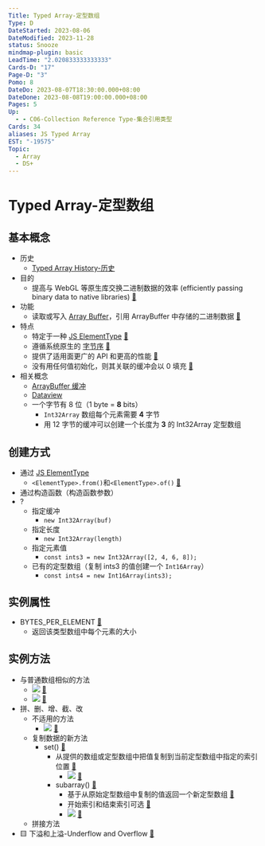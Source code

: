```yaml
---
Title: Typed Array-定型数组
Type: D
DateStarted: 2023-08-06
DateModified: 2023-11-28
status: Snooze
mindmap-plugin: basic
LeadTime: "2.020833333333333"
Cards-D: "17"
Page-D: "3"
Pomo: 8
DateDo: 2023-08-07T18:30:00.000+08:00
DateDone: 2023-08-08T19:00:00.000+08:00
Pages: 5
Up:
  - - C06-Collection Reference Type-集合引用类型
Cards: 34
aliases: JS Typed Array
EST: "-19575"
Topic:
  - Array
  - DS+
---
```


# Typed Array-定型数组

## 基本概念

- 历史
  - [Typed Array History-历史](Typed%20Array%20History-历史.md)
- 目的
  - 提高与 WebGL 等原生库交换二进制数据的效率 (efficiently passing binary data to native libraries) [📌](obsidian://jump-to-pdf?id=ProJS-ZN&annotate=d99d3af2-a246-c435)
- 功能
  - 读取或写入 [Array Buffer](ArrayBuffer%20缓冲.md)，引用 ArrayBuffer 中存储的二进制数据 [📌](obsidian://jump-to-pdf?id=ProJS-ZN&annotate=da5098cf-abd7-aad0)
- 特点
  - 特定于一种 [JS ElementType](ElementType.md) [📌](obsidian://jump-to-pdf?id=ProJS-ZN&annotate=d0c8811e-4015-b619)
  - 遵循系统原生的 [字节序](Endianness%20字节序.md) [📌](obsidian://jump-to-pdf?id=ProJS-ZN&annotate=3f26d80d-7226-addb)
  - 提供了适用面更广的 API 和更高的性能 [📌](obsidian://jump-to-pdf?id=ProJS-ZN&annotate=54394e5c-9e31-3878)
  - 没有用任何值初始化，则其关联的缓冲会以 0 填充 [📌](obsidian://jump-to-pdf?id=ProJS-ZN&annotate=449ecd6a-4700-d243)
- 相关概念
  - [ArrayBuffer 缓冲](ArrayBuffer%20缓冲.md)
  - [Dataview](Dataview.md)
  - 一个字节有 8 位（1 byte = **8** bits）
    - `Int32Array` 数组每个元素需要 **4** 字节
    - 用 12 字节的缓冲可以创建一个长度为 **3** 的 Int32Array 定型数组

## 创建方式

- 通过 [JS ElementType](ElementType.md)
  - `<ElementType>.from()`和`<ElementType>.of()` [📌](obsidian://jump-to-pdf?id=ProJS-ZN&annotate=1f91c41c-a6d7-3f41)
- 通过构造函数（构造函数参数）
- ?
  - 指定缓冲
    - `new Int32Array(buf)`
  - 指定长度
    - `new Int32Array(length)`
  - 指定元素值
    - `const ints3 = new Int32Array([2, 4, 6, 8]);`
  - 已有的定型数组（复制 ints3 的值创建一个 `Int16Array`）
    - `const ints4 = new Int16Array(ints3);`

## 实例属性

- BYTES_PER_ELEMENT [📌](obsidian://jump-to-pdf?id=ProJS-ZN&annotate=bc3783f4-e168-ea31)
  - 返回该类型数组中每个元素的大小

## 实例方法

- 与普通数组相似的方法
  - ![](1691479384516.png) [📌](obsidian://jump-to-pdf?id=ProJS-ZN&annotate=efaf4dda-e67e-94a2)
  - ![](1691479394996.png) [📌](obsidian://jump-to-pdf?id=ProJS-ZN&annotate=2cd981fe-8b4d-e6cb)
- 拼、删、增、截、改
  - 不适用的方法
    - ![](1691479512448.png) [📌](obsidian://jump-to-pdf?id=ProJS-ZN&annotate=6d6ac39d-c030-7453)
  - 复制数据的新方法
    - set() [📌](obsidian://jump-to-pdf?id=ProJS-ZN&annotate=febf8d19-0b8c-e53c)
      - 从提供的数组或定型数组中把值复制到当前定型数组中指定的索引位置 [📌](obsidian://jump-to-pdf?id=ProJS-ZN&annotate=93948f7e-b5f8-57b5)
        - ![](1691479695992.png) [📌](obsidian://jump-to-pdf?id=ProJS-ZN&annotate=833ff7bc-b582-28c9)
      - subarray() [📌](obsidian://jump-to-pdf?id=ProJS-ZN&annotate=17219271-1fd7-caaa)
        - 基于从原始定型数组中复制的值返回一个新定型数组 [📌](obsidian://jump-to-pdf?id=ProJS-ZN&annotate=42946009-b1ce-ac1f)
        - 开始索引和结束索引可选 [📌](obsidian://jump-to-pdf?id=ProJS-ZN&annotate=1aa13bd4-d289-948a)
        - ![](1691479818115.png) [📌](obsidian://jump-to-pdf?id=ProJS-ZN&annotate=566e9cb1-27ce-8d16)
  - 拼接方法
- 🟨 下溢和上溢-Underflow and Overflow [📌](obsidian://jump-to-pdf?id=ProJS-ZN&annotate=1144ee1c-f89c-5b14)
<!--SR:!2023-08-25,10,250-->
